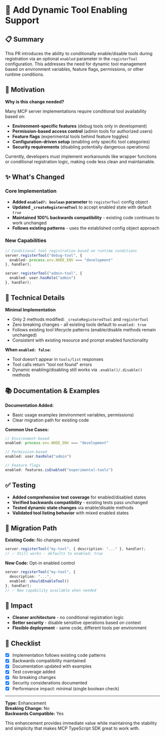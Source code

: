 # 🚀 Add Dynamic Tool Enabling Support

## 📋 Summary
This PR introduces the ability to conditionally enable/disable tools during registration via an optional `enabled` parameter in the `registerTool` configuration. This addresses the need for dynamic tool management based on environment variables, feature flags, permissions, or other runtime conditions.

## 🎯 Motivation

**Why is this change needed?**

Many MCP server implementations require conditional tool availability based on:
- **Environment-specific features** (debug tools only in development)
- **Permission-based access control** (admin tools for authorized users)
- **Feature flags** (experimental tools behind feature toggles)
- **Configuration-driven setup** (enabling only specific tool categories)
- **Security requirements** (disabling potentially dangerous operations)

Currently, developers must implement workarounds like wrapper functions or conditional registration logic, making code less clean and maintainable.

## ✨ What's Changed

### Core Implementation
- **Added `enabled?: boolean` parameter** to `registerTool` config object
- **Updated `_createRegisteredTool`** to accept enabled state with default `true`
- **Maintained 100% backwards compatibility** - existing code continues to work unchanged
- **Follows existing patterns** - uses the established config object approach

### New Capabilities
```typescript
// Conditional tool registration based on runtime conditions
server.registerTool("debug-tool", {
  enabled: process.env.NODE_ENV === "development"
}, handler);

server.registerTool("admin-tool", {
  enabled: user.hasRole("admin") 
}, handler);
```

## 🔧 Technical Details

**Minimal Implementation**
- Only 2 methods modified: `_createRegisteredTool` and `registerTool`
- Zero breaking changes - all existing tools default to `enabled: true`
- Follows existing tool lifecycle patterns (enable/disable methods remain unchanged)
- Consistent with existing resource and prompt enabled functionality

**When `enabled: false`:**
- Tool doesn't appear in `tools/list` responses
- Tool calls return "tool not found" errors
- Dynamic enabling/disabling still works via `.enable()/.disable()` methods

## 📚 Documentation & Examples

**Documentation Added:**
- Basic usage examples (environment variables, permissions)
- Clear migration path for existing code

**Common Use Cases:**
```typescript
// Environment-based
enabled: process.env.NODE_ENV === "development"

// Permission-based  
enabled: user.hasRole("admin")

// Feature flags
enabled: features.isEnabled("experimental-tools")
```

## ✅ Testing

- **Added comprehensive test coverage** for enabled/disabled states
- **Verified backwards compatibility** - existing tests pass unchanged
- **Tested dynamic state changes** via enable/disable methods
- **Validated tool listing behavior** with mixed enabled states

## 🔄 Migration Path

**Existing Code:** No changes required
```typescript
server.registerTool("my-tool", { description: "..." }, handler);
// ✅ Still works - defaults to enabled: true
```

**New Code:** Opt-in enabled control
```typescript
server.registerTool("my-tool", { 
  description: "...",
  enabled: shouldEnableTool() 
}, handler);
// ✅ New capability available when needed
```

## 🎯 Impact

- **Cleaner architecture** - no conditional registration logic
- **Better security** - disable sensitive operations based on context
- **Flexible deployment** - same code, different tools per environment

## 📝 Checklist

- [x] Implementation follows existing code patterns
- [x] Backwards compatibility maintained
- [x] Documentation updated with examples
- [x] Test coverage added
- [x] No breaking changes
- [x] Security considerations documented
- [x] Performance impact: minimal (single boolean check)

---

**Type:** Enhancement  
**Breaking Change:** No  
**Backwards Compatible:** Yes

This enhancement provides immediate value while maintaining the stability and simplicity that makes MCP TypeScript SDK great to work with. 